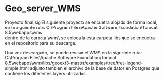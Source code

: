 # Geo_server_WMS
Proyecto final sig
El siguiente proyecto se encuetra alojado de forma local, en la siguiente ruta: C:\Program Files\Apache Software Foundation\Tomcat 8.5\webapps\wms\
dentro de la carpeta \wms\ se coloca la esta carpeta libs que se encuetra en el repositorio para su descarga.  

Una vez descargado, se puede revisar el WMS en la sigueinte ruta: 
C:\Program Files\Apache Software Foundation\Tomcat 8.5\webapps\wms\libs/geoext3-master/examples/tree/tree-legend-simple.html
adjunto tambien el archivo de la base de datos en Postgres que contiene los diferentes layers utilizados. 
